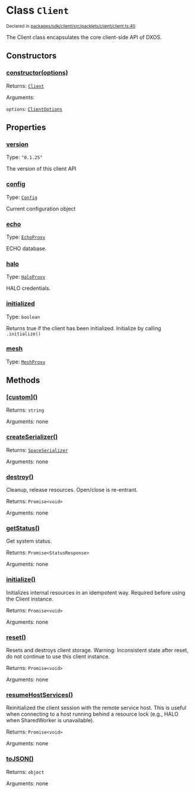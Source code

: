 # Class `Client`
<sub>Declared in [packages/sdk/client/src/packlets/client/client.ts:40](https://github.com/dxos/dxos/blob/main/packages/sdk/client/src/packlets/client/client.ts#L40)</sub>


The Client class encapsulates the core client-side API of DXOS.

## Constructors
### [constructor(options)](https://github.com/dxos/dxos/blob/main/packages/sdk/client/src/packlets/client/client.ts#L56)


Returns: <code>[Client](/api/@dxos/client/classes/Client)</code>

Arguments: 

`options`: <code>[ClientOptions](/api/@dxos/client/types/ClientOptions)</code>

## Properties
### [version](https://github.com/dxos/dxos/blob/main/packages/sdk/client/src/packlets/client/client.ts#L44)
Type: <code>"0.1.25"</code>

The version of this client API
### [config](https://github.com/dxos/dxos/blob/main/packages/sdk/client/src/packlets/client/client.ts#L95)
Type: <code>[Config](/api/@dxos/client/classes/Config)</code>

Current configuration object
### [echo](https://github.com/dxos/dxos/blob/main/packages/sdk/client/src/packlets/client/client.ts#L118)
Type: <code>[EchoProxy](/api/@dxos/client/classes/EchoProxy)</code>

ECHO database.
### [halo](https://github.com/dxos/dxos/blob/main/packages/sdk/client/src/packlets/client/client.ts#L110)
Type: <code>[HaloProxy](/api/@dxos/client/classes/HaloProxy)</code>

HALO credentials.
### [initialized](https://github.com/dxos/dxos/blob/main/packages/sdk/client/src/packlets/client/client.ts#L103)
Type: <code>boolean</code>

Returns true if the client has been initialized. Initialize by calling  `.initialize()`
### [mesh](https://github.com/dxos/dxos/blob/main/packages/sdk/client/src/packlets/client/client.ts#L127)
Type: <code>[MeshProxy](/api/@dxos/client/classes/MeshProxy)</code>

## Methods
### [\[custom\]()](https://github.com/dxos/dxos/blob/main/packages/sdk/client/src/packlets/client/client.ts#L79)


Returns: <code>string</code>

Arguments: none
### [createSerializer()](https://github.com/dxos/dxos/blob/main/packages/sdk/client/src/packlets/client/client.ts#L212)


Returns: <code>[SpaceSerializer](/api/@dxos/client/classes/SpaceSerializer)</code>

Arguments: none
### [destroy()](https://github.com/dxos/dxos/blob/main/packages/sdk/client/src/packlets/client/client.ts#L164)


Cleanup, release resources.
Open/close is re-entrant.

Returns: <code>Promise&lt;void&gt;</code>

Arguments: none
### [getStatus()](https://github.com/dxos/dxos/blob/main/packages/sdk/client/src/packlets/client/client.ts#L181)


Get system status.

Returns: <code>Promise&lt;StatusResponse&gt;</code>

Arguments: none
### [initialize()](https://github.com/dxos/dxos/blob/main/packages/sdk/client/src/packlets/client/client.ts#L137)


Initializes internal resources in an idempotent way.
Required before using the Client instance.

Returns: <code>Promise&lt;void&gt;</code>

Arguments: none
### [reset()](https://github.com/dxos/dxos/blob/main/packages/sdk/client/src/packlets/client/client.ts#L200)


Resets and destroys client storage.
Warning: Inconsistent state after reset, do not continue to use this client instance.

Returns: <code>Promise&lt;void&gt;</code>

Arguments: none
### [resumeHostServices()](https://github.com/dxos/dxos/blob/main/packages/sdk/client/src/packlets/client/client.ts#L191)


Reinitialized the client session with the remote service host.
This is useful when connecting to a host running behind a resource lock
(e.g., HALO when SharedWorker is unavailable).

Returns: <code>Promise&lt;void&gt;</code>

Arguments: none
### [toJSON()](https://github.com/dxos/dxos/blob/main/packages/sdk/client/src/packlets/client/client.ts#L83)


Returns: <code>object</code>

Arguments: none